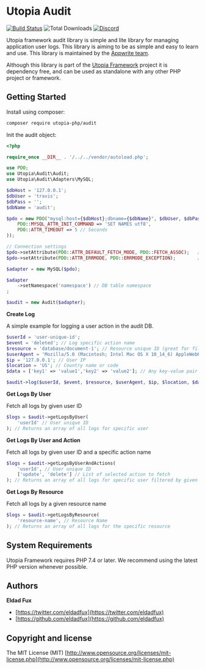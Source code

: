# Utopia Audit

[![Build Status](https://travis-ci.org/utopia-php/audit.svg?branch=master)](https://travis-ci.com/utopia-php/audit)
![Total Downloads](https://img.shields.io/packagist/dt/utopia-php/audit.svg)
[![Discord](https://img.shields.io/discord/564160730845151244)](https://appwrite.io/discord)

Utopia framework audit library is simple and lite library for managing application user logs. This library is aiming to be as simple and easy to learn and use. This library is maintained by the [Appwrite team](https://appwrite.io).

Although this library is part of the [Utopia Framework](https://github.com/utopia-php/framework) project it is dependency free, and can be used as standalone with any other PHP project or framework.

## Getting Started

Install using composer:
```bash
composer require utopia-php/audit
```

Init the audit object:

```php
<?php

require_once __DIR__ . '/../../vendor/autoload.php';

use PDO;
use Utopia\Audit\Audit;
use Utopia\Audit\Adapters\MySQL;

$dbHost = '127.0.0.1';
$dbUser = 'travis';
$dbPass = '';
$dbName = 'audit';

$pdo = new PDO("mysql:host={$dbHost};dbname={$dbName}", $dbUser, $dbPass, array(
    PDO::MYSQL_ATTR_INIT_COMMAND => 'SET NAMES utf8',
    PDO::ATTR_TIMEOUT => 5 // Seconds
));

// Connection settings
$pdo->setAttribute(PDO::ATTR_DEFAULT_FETCH_MODE, PDO::FETCH_ASSOC);   // Return arrays
$pdo->setAttribute(PDO::ATTR_ERRMODE, PDO::ERRMODE_EXCEPTION);        // Handle all errors with exceptions

$adapter = new MySQL($pdo);

$adapter
    ->setNamespace('namespace') // DB table namespace
;

$audit = new Audit($adapter);
```

**Create Log**

A simple example for logging a user action in the audit DB.

```php
$userId = 'user-unique-id';
$event = 'deleted'; // Log specific action name
$resource = 'database/document-1'; // Resource unique ID (great for filtering specific logs)
$userAgent = 'Mozilla/5.0 (Macintosh; Intel Mac OS X 10_14_6) AppleWebKit/537.36 (KHTML, like Gecko) Chrome/79.0.3945.88 Safari/537.36'; // Set user-agent
$ip = '127.0.0.1'; // User IP
$location = 'US'; // Country name or code
$data = ['key1' => 'value1','key2' => 'value2']; // Any key-value pair you need to log

$audit->log($userId, $event, $resource, $userAgent, $ip, $location, $data);
```

**Get Logs By User**

Fetch all logs by given user ID

```php
$logs = $audit->getLogsByUser(
    'userId' // User unique ID
); // Returns an array of all logs for specific user
```

**Get Logs By User and Action**

Fetch all logs by given user ID and a specific action name

```php
$logs = $audit->getLogsByUserAndActions(
    'userId', // User unique ID
    ['update', 'delete'] // List of selected action to fetch
); // Returns an array of all logs for specific user filtered by given actions
```

**Get Logs By Resource**

Fetch all logs by a given resource name

```php
$logs = $audit->getLogsByResource(
    'resource-name', // Resource Name
); // Returns an array of all logs for the specific resource
```

## System Requirements

Utopia Framework requires PHP 7.4 or later. We recommend using the latest PHP version whenever possible.

## Authors

**Eldad Fux**

+ [https://twitter.com/eldadfux](https://twitter.com/eldadfux)
+ [https://github.com/eldadfux](https://github.com/eldadfux)

## Copyright and license

The MIT License (MIT) [http://www.opensource.org/licenses/mit-license.php](http://www.opensource.org/licenses/mit-license.php)
